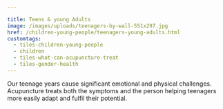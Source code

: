 ```yaml
---

title: Teens & young Adults
image: /images/uploads/teenagers-by-wall-551x297.jpg
href: /children-young-people/teenagers-young-adults.html
customtags:
  - tiles-children-young-people
  - children
  - tiles-what-can-acupuncture-treat
  - tiles-gender-health
---
```

Our teenage years cause significant emotional and physical challenges. Acupuncture treats both the symptoms and the person helping teenagers more easily adapt and fulfil their potential.